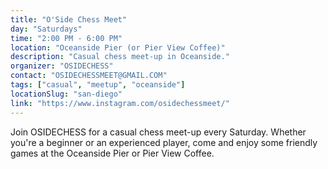 ```yaml
---
title: "O'Side Chess Meet"
day: "Saturdays"
time: "2:00 PM - 6:00 PM"
location: "Oceanside Pier (or Pier View Coffee)"
description: "Casual chess meet-up in Oceanside."
organizer: "OSIDECHESS"
contact: "OSIDECHESSMEET@GMAIL.COM"
tags: ["casual", "meetup", "oceanside"]
locationSlug: "san-diego"
link: "https://www.instagram.com/osidechessmeet/"
---
```


Join OSIDECHESS for a casual chess meet-up every Saturday. Whether you're a beginner or an experienced player, come and enjoy some friendly games at the Oceanside Pier or Pier View Coffee.
